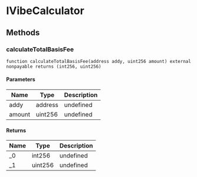 # IVibeCalculator









## Methods

### calculateTotalBasisFee

```solidity
function calculateTotalBasisFee(address addy, uint256 amount) external nonpayable returns (int256, uint256)
```





#### Parameters

| Name | Type | Description |
|---|---|---|
| addy | address | undefined |
| amount | uint256 | undefined |

#### Returns

| Name | Type | Description |
|---|---|---|
| _0 | int256 | undefined |
| _1 | uint256 | undefined |




